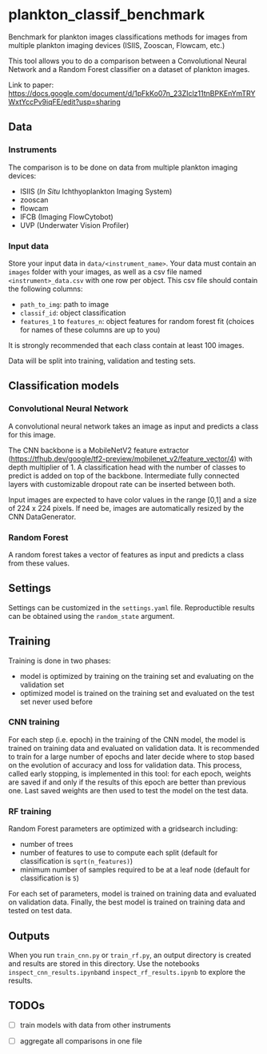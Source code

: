 # plankton_classif_benchmark
Benchmark for plankton images classifications methods for images from multiple plankton imaging devices (ISIIS, Zooscan, Flowcam, etc.)

This tool allows you to do a comparison between a Convolutional Neural Network and a Random Forest classifier on a dataset of plankton images. 

Link to paper: https://docs.google.com/document/d/1pFkKo07n_23ZIclz11tnBPKEnYmTRYWxtYccPv9iqFE/edit?usp=sharing

## Data
### Instruments
The comparison is to be done on data from multiple plankton imaging devices:
- ISIIS (*In Situ* Ichthyoplankton Imaging System)
- zooscan
- flowcam
- IFCB (Imaging FlowCytobot)
- UVP (Underwater Vision Profiler)

### Input data
Store your input data in `data/<instrument_name>`. Your data must contain an `images` folder with your images, as well as a csv file named `<instrument>_data.csv` with one row per object.
This csv file should contain the following columns:
- `path_to_img`: path to image
- `classif_id`: object classification
- `features_1` to `features_n`: object features for random forest fit (choices for names of these columns are up to you)

It is strongly recommended that each class contain at least 100 images. 

Data will be split into training, validation and testing sets.

## Classification models
### Convolutional Neural Network
A convolutional neural network takes an image as input and predicts a class for this image. 

The CNN backbone is a MobileNetV2 feature extractor (https://tfhub.dev/google/tf2-preview/mobilenet_v2/feature_vector/4) with depth multiplier of 1.
A classification head with the number of classes to predict is added on top of the backbone. Intermediate fully connected layers with customizable dropout rate can be inserted between both.  

Input images are expected to have color values in the range [0,1] and a size of 224 x 224 pixels. If need be, images are automatically resized by the CNN DataGenerator.

### Random Forest
A random forest takes a vector of features as input and predicts a class from these values.

## Settings
Settings can be customized in the `settings.yaml` file. 
Reproductible results can be obtained using the `random_state` argument.

## Training
Training is done in two phases:
- model is optimized by training on the training set and evaluating on the validation set
- optimized model is trained on the training set and evaluated on the test set never used before

### CNN training
For each step (i.e. epoch) in the training of the CNN model, the model is trained on training data and evaluated on validation data. It is recommended to train for a large number of epochs and later decide where to stop based on the evolution of accuracy and loss for validation data. This process, called early stopping, is implemented in this tool: for each epoch, weights are saved if and only if the results of this epoch are better than previous one. Last saved weights are then used to test the model on the test data.

### RF training
Random Forest parameters are optimized with a gridsearch including:
- number of trees
- number of features to use to compute each split (default for classification is `sqrt(n_features)`)
- minimum number of samples required to be at a leaf node (default for classification is `5`)

For each set of parameters, model is trained on training data and evaluated on validation data. Finally, the best model is trained on training data and tested on test data.

## Outputs
When you run `train_cnn.py` or `train_rf.py`, an output directory is created and results are stored in this directory. Use the notebooks `inspect_cnn_results.ipynb`and `inspect_rf_results.ipynb` to explore the results. 

## TODOs

- [ ] train models with data from other instruments
- [ ] aggregate all comparisons in one file

